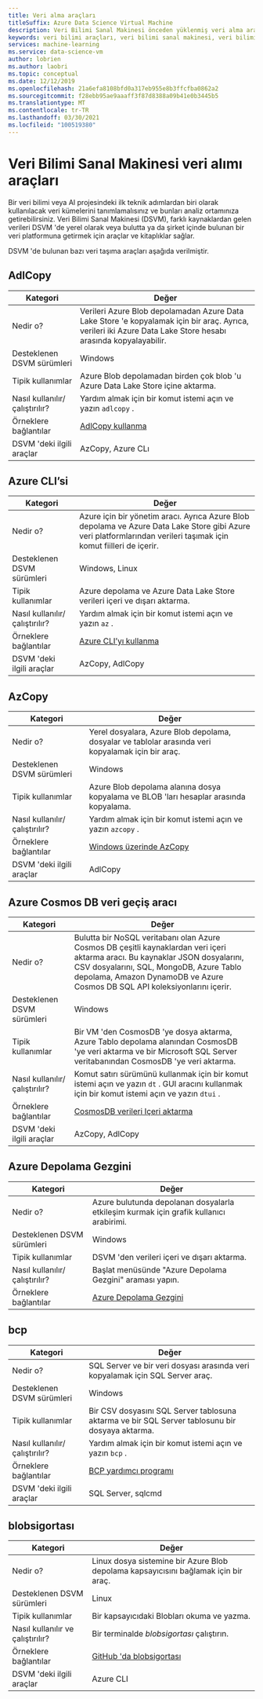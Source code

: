```yaml
---
title: Veri alma araçları
titleSuffix: Azure Data Science Virtual Machine
description: Veri Bilimi Sanal Makinesi önceden yüklenmiş veri alma araçları ve yardımcı programları hakkında bilgi edinin.
keywords: veri bilimi araçları, veri bilimi sanal makinesi, veri bilimi için araçlar, linux veri bilimi
services: machine-learning
ms.service: data-science-vm
author: lobrien
ms.author: laobri
ms.topic: conceptual
ms.date: 12/12/2019
ms.openlocfilehash: 21a6efa8108bfd0a317eb955e8b3ffcfba0862a2
ms.sourcegitcommit: f28ebb95ae9aaaff3f87d8388a09b41e0b3445b5
ms.translationtype: MT
ms.contentlocale: tr-TR
ms.lasthandoff: 03/30/2021
ms.locfileid: "100519380"
---
```

# <a name="data-science-virtual-machine-data-ingestion-tools"></a>Veri Bilimi Sanal Makinesi veri alımı araçları

Bir veri bilimi veya AI projesindeki ilk teknik adımlardan biri olarak kullanılacak veri kümelerini tanımlamalısınız ve bunları analiz ortamınıza getirebilirsiniz. Veri Bilimi Sanal Makinesi (DSVM), farklı kaynaklardan gelen verileri DSVM 'de yerel olarak veya bulutta ya da şirket içinde bulunan bir veri platformuna getirmek için araçlar ve kitaplıklar sağlar.

DSVM 'de bulunan bazı veri taşıma araçları aşağıda verilmiştir.

## <a name="adlcopy"></a>AdlCopy

| Kategori | Değer |
| ------------- | ------------- |
| Nedir o?   | Verileri Azure Blob depolamadan Azure Data Lake Store 'e kopyalamak için bir araç. Ayrıca, verileri iki Azure Data Lake Store hesabı arasında kopyalayabilir.      |
| Desteklenen DSVM sürümleri      | Windows      |
| Tipik kullanımlar      | Azure Blob depolamadan birden çok blob 'u Azure Data Lake Store içine aktarma.      |
|  Nasıl kullanılır/çalıştırılır?    |   Yardım almak için bir komut istemi açın ve yazın `adlcopy` .    |
| Örneklere bağlantılar      | [AdlCopy kullanma](../../data-lake-store/data-lake-store-copy-data-azure-storage-blob.md)      |
| DSVM 'deki ilgili araçlar      | AzCopy, Azure CLı     |

## <a name="azure-cli"></a>Azure CLI’si

| Kategori | Değer |
| ------------- | ------------- |
| Nedir o?   | Azure için bir yönetim aracı. Ayrıca Azure Blob depolama ve Azure Data Lake Store gibi Azure veri platformlarından verileri taşımak için komut fiilleri de içerir.     |
| Desteklenen DSVM sürümleri      | Windows, Linux     |
| Tipik kullanımlar      | Azure depolama ve Azure Data Lake Store verileri içeri ve dışarı aktarma.      |
|  Nasıl kullanılır/çalıştırılır?    |   Yardım almak için bir komut istemi açın ve yazın `az` .    |
| Örneklere bağlantılar      | [Azure CLI’yı kullanma](/cli/azure)     |
| DSVM 'deki ilgili araçlar      | AzCopy, AdlCopy      |


## <a name="azcopy"></a>AzCopy

| Kategori | Değer |
| ------------- | ------------- |
| Nedir o?   | Yerel dosyalara, Azure Blob depolama, dosyalar ve tablolar arasında veri kopyalamak için bir araç.      |
| Desteklenen DSVM sürümleri      | Windows      |
| Tipik kullanımlar      | Azure Blob depolama alanına dosya kopyalama ve BLOB 'ları hesaplar arasında kopyalama.      |
|  Nasıl kullanılır/çalıştırılır?    |   Yardım almak için bir komut istemi açın ve yazın `azcopy` .    |
| Örneklere bağlantılar      | [Windows üzerinde AzCopy](../../storage/common/storage-use-azcopy-v10.md)      |
| DSVM 'deki ilgili araçlar      | AdlCopy     |


## <a name="azure-cosmos-db-data-migration-tool"></a>Azure Cosmos DB veri geçiş aracı

| Kategori | Değer |
| ------------- | ------------- |
| Nedir o?   | Bulutta bir NoSQL veritabanı olan Azure Cosmos DB çeşitli kaynaklardan veri içeri aktarma aracı. Bu kaynaklar JSON dosyalarını, CSV dosyalarını, SQL, MongoDB, Azure Tablo depolama, Amazon DynamoDB ve Azure Cosmos DB SQL API koleksiyonlarını içerir.      |
| Desteklenen DSVM sürümleri      | Windows      |
| Tipik kullanımlar      | Bir VM 'den CosmosDB 'ye dosya aktarma, Azure Tablo depolama alanından CosmosDB 'ye veri aktarma ve bir Microsoft SQL Server veritabanından CosmosDB 'ye veri aktarma.     |
|  Nasıl kullanılır/çalıştırılır?    |   Komut satırı sürümünü kullanmak için bir komut istemi açın ve yazın `dt` . GUI aracını kullanmak için bir komut istemi açın ve yazın `dtui` .    |
| Örneklere bağlantılar      | [CosmosDB verileri Içeri aktarma](../../cosmos-db/import-data.md)      |
| DSVM 'deki ilgili araçlar      | AzCopy, AdlCopy      |

## <a name="azure-storage-explorer"></a>Azure Depolama Gezgini

| Kategori | Değer |
| ------------- | ------------- |
| Nedir o?   | Azure bulutunda depolanan dosyalarla etkileşim kurmak için grafik kullanıcı arabirimi. |
| Desteklenen DSVM sürümleri      | Windows      |
| Tipik kullanımlar      | DSVM 'den verileri içeri ve dışarı aktarma.    |
|  Nasıl kullanılır/çalıştırılır?    | Başlat menüsünde "Azure Depolama Gezgini" araması yapın. |
| Örneklere bağlantılar      | [Azure Depolama Gezgini](vm-do-ten-things.md#access-azure-data-and-analytics-services)      |


## <a name="bcp"></a>bcp

| Kategori | Değer |
| ------------- | ------------- |
| Nedir o?   | SQL Server ve bir veri dosyası arasında veri kopyalamak için SQL Server araç.      |
| Desteklenen DSVM sürümleri      | Windows      |
| Tipik kullanımlar      | Bir CSV dosyasını SQL Server tablosuna aktarma ve bir SQL Server tablosunu bir dosyaya aktarma.      |
|  Nasıl kullanılır/çalıştırılır?    |   Yardım almak için bir komut istemi açın ve yazın `bcp` .    |
| Örneklere bağlantılar      | [BCP yardımcı programı](/sql/tools/bcp-utility)      |
| DSVM 'deki ilgili araçlar      | SQL Server, sqlcmd      |

## <a name="blobfuse"></a>blobsigortası

| Kategori | Değer |
| ------------- | ------------- |
| Nedir o?   | Linux dosya sistemine bir Azure Blob depolama kapsayıcısını bağlamak için bir araç.      |
| Desteklenen DSVM sürümleri      | Linux      |
| Tipik kullanımlar      | Bir kapsayıcıdaki Blobları okuma ve yazma.      |
|  Nasıl kullanılır ve çalıştırılır?    |   Bir terminalde _blobsigortası_ çalıştırın.    |
| Örneklere bağlantılar      | [GitHub 'da blobsigortası](https://github.com/Azure/azure-storage-fuse)      |
| DSVM 'deki ilgili araçlar      | Azure CLI      |
